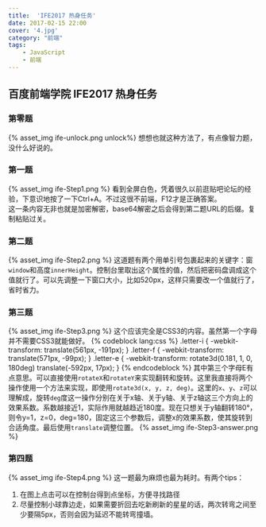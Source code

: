 ```yaml
---
title:  'IFE2017 热身任务'
date: 2017-02-15 22:00
cover: '4.jpg'
category: "前端"
tags:
    - JavaScript
    - 前端
---
```

## 百度前端学院 IFE2017 热身任务

<!-- more -->

### 第零题
{% asset_img ife-unlock.png unlock%}
想想也就这种方法了，有点像智力题，没什么好说的。

### 第一题
{% asset_img ife-Step1.png %}
看到全屏白色，凭着很久以前逛贴吧论坛的经验，下意识地按了一下Ctrl+A。不过这很不前端，F12才是正确答案。  
这一条内容无非也就是加密解密，base64解密之后会得到第二题URL的后缀。复制粘贴过关。

### 第二题
{% asset_img ife-Step2.png %}
这道题有两个用单引号包裹起来的关键字：窗`window`和高度`innerHeight`。控制台里取出这个属性的值，然后把密码盘调成这个值就行了。可以先调整一下窗口大小，比如520px，这样只需要改一个值就行了，省时省力。

### 第三题
{% asset_img ife-Step3.png %}
这个应该完全是CSS3的内容。虽然第一个字母并不需要CSS3就能做好。
{% codeblock lang:css %}
.letter-i {
    -webkit-transform: translate(561px, -191px);
}
.letter-f {
    -webkit-transform: translate(571px, -99px);
}
.letter-e {
    -webkit-transform: rotate3d(0.181, 1, 0, 180deg) translate(-592px, 17px);
}
{% endcodeblock %}
其中第三个字母E有点意思。可以直接使用`rotateX`和`rotateY`来实现翻转和旋转。这里我直接将两个操作使用一个方法来实现，即使用`rotate3d(x, y, z, deg)`。这里的`x`、`y`、`z`可以理解成，旋转`deg`度这一操作分别在关于x轴、关于y轴、关于z轴这三个方向上的效果系数。系数越接近1，实际作用就越趋近180度。现在只想关于y轴翻转180°，则令y=1，z=0，deg=180，固定这三个参数后，调整x的效果系数，使其旋转到合适角度。最后使用`translate`调整位置。
{% asset_img ife-Step3-answer.png %}

### 第四题
{% asset_img ife-Step4.png %}
这一题最为麻烦也最为耗时。有两个tips：
1. 在图上点击可以在控制台得到点坐标，方便寻找路径
2. 尽量控制小球靠边走，如果需要折回去吃新刷新的星星的话，两次转弯之间至少要隔5px，否则会因为延迟不能转弯撞墙。
